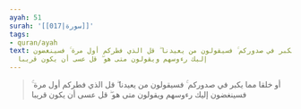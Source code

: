 ```yaml
---
ayah: 51
surah: '[[017|سورة]]'
tags:
- quran/ayah
text: أو خلقا مما يكبر في صدوركم ۚ فسيقولون من يعيدنا ۖ قل الذي فطركم أول مرة ۚ فسينغضون
  إليك رءوسهم ويقولون متى هو ۖ قل عسى أن يكون قريبا
---
```

> أو خلقا مما يكبر في صدوركم ۚ فسيقولون من يعيدنا ۖ قل الذي فطركم أول مرة ۚ فسينغضون إليك رءوسهم ويقولون متى هو ۖ قل عسى أن يكون قريبا
